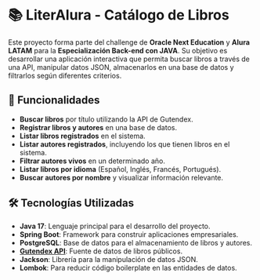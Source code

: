# 📚 LiterAlura - Catálogo de Libros

Este proyecto forma parte del challenge de **Oracle Next Education** y **Alura LATAM** para la **Especialización Back-end con JAVA**. Su objetivo es desarrollar una aplicación interactiva que permita buscar libros a través de una API, manipular datos JSON, almacenarlos en una base de datos y filtrarlos según diferentes criterios.

## 🚀 Funcionalidades

- **Buscar libros** por título utilizando la API de Gutendex.
- **Registrar libros y autores** en una base de datos.
- **Listar libros registrados** en el sistema.
- **Listar autores registrados**, incluyendo los que tienen libros en el sistema.
- **Filtrar autores vivos** en un determinado año.
- **Listar libros por idioma** (Español, Inglés, Francés, Portugués).
- **Buscar autores por nombre** y visualizar información relevante.

## 🛠️ Tecnologías Utilizadas

- **Java 17**: Lenguaje principal para el desarrollo del proyecto.
- **Spring Boot**: Framework para construir aplicaciones empresariales.
- **PostgreSQL**: Base de datos para el almacenamiento de libros y autores.
- **[Gutendex API](https://gutendex.com/)**: Fuente de datos de libros públicos.
- **Jackson**: Librería para la manipulación de datos JSON.
- **Lombok**: Para reducir código boilerplate en las entidades de datos.
